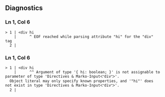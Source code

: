 ## Diagnostics
### Ln 1, Col 6
```marko
> 1 | <div hi
    |      ^ EOF reached while parsing attribute "hi" for the "div" tag
  2 |
```

### Ln 1, Col 6
```marko
> 1 | <div hi
    |      ^^ Argument of type '{ hi: boolean; }' is not assignable to parameter of type 'Directives & Marko·Inputᐸʺdivʺᐳ'.
  Object literal may only specify known properties, and '"hi"' does not exist in type 'Directives & Marko·Inputᐸʺdivʺᐳ'.
  2 |
```

